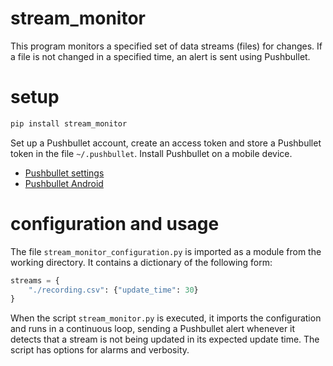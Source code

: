 # stream_monitor

This program monitors a specified set of data streams (files) for changes. If a file is not changed in a specified time, an alert is sent using Pushbullet.

# setup

```Bash
pip install stream_monitor
```

Set up a Pushbullet account, create an access token and store a Pushbullet token in the file `~/.pushbullet`. Install Pushbullet on a mobile device.

- [Pushbullet settings](https://www.pushbullet.com/#settings/account)
- [Pushbullet Android](https://play.google.com/store/apps/details?id=com.pushbullet.android)

# configuration and usage

The file `stream_monitor_configuration.py` is imported as a module from the working directory. It contains a dictionary of the following form:

```Python
streams = {
    "./recording.csv": {"update_time": 30}
}
```

When the script `stream_monitor.py` is executed, it imports the configuration and runs in a continuous loop, sending a Pushbullet alert whenever it detects that a stream is not being updated in its expected update time. The script has options for alarms and verbosity.
